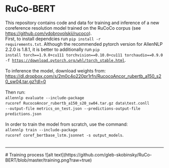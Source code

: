 # RuCo-BERT

This repository contains code and data for training and inference of a new coreference resolution model trained on the RuCoCo corpus (see https://github.com/vdobrovolskii/rucoco). <br>
First, to install dependcies run <code>pip install -r requirements.txt</code>. Although the recommended pytorch version for AllenNLP 2.2.0 is 1.8.1, it is better to additionally run <code>pip install torch==1.9.0+cu111 torchvision==0.10.0+cu111 torchaudio==0.9.0 -f https://download.pytorch.org/whl/torch_stable.html</code>.<br><br>
To inference the model, download weights from: https://dl.dropbox.com/s/2m0c4o220pr1rfn/RucocoAncor_rubertb_a150_s20_sw04.tar.gz?dl=0 <br><br>
Then run: <br>
<code>allennlp evaluate --include-package rucoref RucocoAncor_rubertb_a150_s20_sw04.tar.gz data\test.conll --output-file metrics_on_test.json --predictions-output-file predictions.json</code><br><br>
In order to train the model from scratch, use the command:<br>
<code>allennlp train --include-package rucoref coref_bertbase_lstm.jsonnet -s output_models</code>.<br><br>
<hr>
# Training process 
![alt text](https://github.com/gleb-skobinsky/RuCo-BERT/blob/master/training.png?raw=true)
